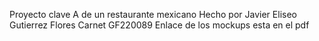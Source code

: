 Proyecto clave A de un restaurante mexicano
Hecho por Javier Eliseo Gutierrez Flores
Carnet GF220089
Enlace de los mockups esta en el pdf
